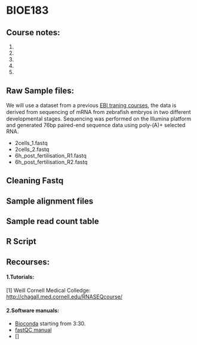 # BIOE183

## Course notes:
1)
2)
3)
4)
5)

## Raw Sample files:
We will use a dataset from a previous [EBI traning courses](https://www.ebi.ac.uk/training/online/course/ebi-next-generation-sequencing-practical-course/rna-sequencing/rna-seq-analysis-transcriptome), the data is derived from sequencing of mRNA from zebrafish embryos in two diﬀerent developmental stages. Sequencing was performed on the Illumina platform
and generated 76bp paired-end sequence data using poly-(A)+ selected RNA. 
- 2cells_1.fastq 
- 2cells_2.fastq
- 6h_post_fertilisation_R1.fastq
- 6h_post_fertilisation_R2.fastq

## Cleaning Fastq

## Sample alignment files 

## Sample read count table

## R Script

## Recourses:
#### 1.Tutorials:
[1] Weill Cornell Medical Colledge: http://chagall.med.cornell.edu/RNASEQcourse/

#### 2.Software manuals:
- [Bioconda](https://www.youtube.com/watch?v=lGa9PCSH5IU) starting from 3:30. 
- [fastQC manual](https://dnacore.missouri.edu/PDF/FastQC_Manual.pdf)
- []

